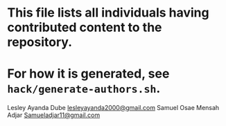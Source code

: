 # This file lists all individuals having contributed content to the repository.
# For how it is generated, see `hack/generate-authors.sh`.

Lesley Ayanda Dube <lesleyayanda2000@gmail.com>
Samuel Osae Mensah Adjar <Samueladjar11@gmail.com>
